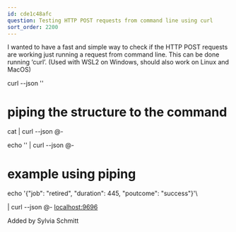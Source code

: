 ```yaml
---
id: cde1c48afc
question: Testing HTTP POST requests from command line using curl
sort_order: 2200
---
```


I wanted to have a fast and simple way to check if the HTTP POST requests are working just running a request from command line. This can be done running ‘curl’. (Used with WSL2 on Windows, should also work on Linux and MacOS)

curl --json '<json data>' <url>

# piping the structure to the command

cat <json file path> | curl --json @- <url>

echo '<json data>' | curl --json @- <url>

# example using piping

echo '{"job": "retired", "duration": 445, "poutcome": "success"}'\

| curl --json @- [localhost:9696](http://localhost:9696/predict)

Added by Sylvia Schmitt

